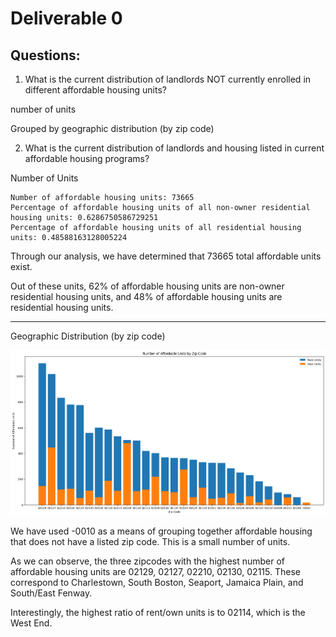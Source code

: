 # Deliverable 0


## Questions:

1. What is the current distribution of landlords NOT currently enrolled in
different affordable housing units?

number of units

Grouped by geographic distribution (by zip code)

2. What is the current distribution of landlords and housing listed in current
affordable housing programs?

Number of Units

```
Number of affordable housing units: 73665
Percentage of affordable housing units of all non-owner residential housing units: 0.6286750586729251
Percentage of affordable housing units of all residential housing units: 0.48588163128005224
```

Through our analysis, we have determined that 73665 total affordable units exist.

Out of these units, 62% of affordable housing units are non-owner residential
housing units, and 48% of affordable housing units are residential housing units.

---

Geographic Distribution (by zip code)

![image](./images/affordable_units_by_zipcode.png)

We have used -0010 as a means of grouping together affordable housing that does
not have a listed zip code. This is a small number of units.

As we can observe, the three zipcodes with the highest number of affordable
housing units are 02129, 02127, 02210, 02130, 02115. These correspond to
Charlestown, South Boston, Seaport, Jamaica Plain, and South/East Fenway.

Interestingly, the highest ratio of rent/own units is to 02114, which is the
West End.